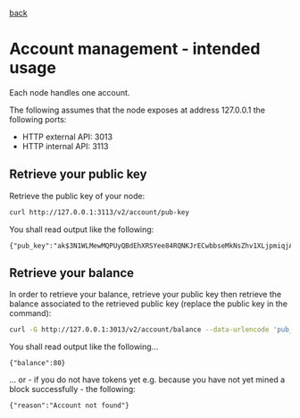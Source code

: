 [back](./epoch_api.md)
# Account management - intended usage

Each node handles one account.

The following assumes that the node exposes at address 127.0.0.1 the following ports:
* HTTP external API: 3013
* HTTP internal API: 3113

## Retrieve your public key

Retrieve the public key of your node:
```bash
curl http://127.0.0.1:3113/v2/account/pub-key
```
You shall read output like the following:
```
{"pub_key":"ak$3N1WLMewMQPUyQBdEhXRSYee84RQNKJrECwbbseMkNsZhv1XLjpmiqjAkvSRpQ6kgWJMjq9dTmdQ3ekuhpscJk6LpjJYk4"}
```

## Retrieve your balance

In order to retrieve your balance, retrieve your public key then retrieve the balance associated to the retrieved public key (replace the public key in the command):
```bash
curl -G http://127.0.0.1:3013/v2/account/balance --data-urlencode 'pub_key=ak$3N1WLMewMQPUyQBdEhXRSYee84RQNKJrECwbbseMkNsZhv1XLjpmiqjAkvSRpQ6kgWJMjq9dTmdQ3ekuhpscJk6LpjJYk4'
```
You shall read output like the following...
```
{"balance":80}
```
... or - if you do not have tokens yet e.g. because you have not yet mined a block successfully - the following:
```
{"reason":"Account not found"}
```

